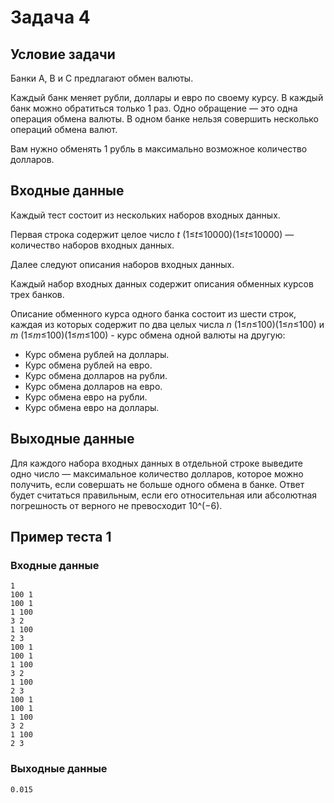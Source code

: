 # Задача 4

## Условие задачи
Банки A, B и C предлагают обмен валюты.

Каждый банк меняет рубли, доллары и евро по своему курсу. В каждый банк можно обратиться только 1 раз. Одно обращение — это одна операция обмена валюты. В одном банке нельзя совершить несколько операций обмена валют.

Вам нужно обменять 1 рубль в максимально возможное количество долларов.

## Входные данные
Каждый тест состоит из нескольких наборов входных данных.

Первая строка содержит целое число *t* (1≤*t*≤10000)(1≤*t*≤10000) — количество наборов входных данных.

Далее следуют описания наборов входных данных.

Каждый набор входных данных содержит описания обменных курсов трех банков.

Описание обменного курса одного банка состоит из шести строк, каждая из которых содержит по два целых числа *n* (1≤*n*≤100)(1≤*n*≤100) и *m* (1≤*m*≤100)(1≤*m*≤100) - курс обмена одной валюты на другую:
- Курс обмена рублей на доллары.
- Курс обмена рублей на евро.
- Курс обмена долларов на рубли.
- Курс обмена долларов на евро.
- Курс обмена евро на рубли.
- Курс обмена евро на доллары.

## Выходные данные
Для каждого набора входных данных в отдельной строке выведите одно число — максимальное количество долларов, которое можно получить, если совершать не больше одного обмена в банке. Ответ будет считаться правильным, если его относительная или абсолютная погрешность от верного не превосходит 10^(−6).

## Пример теста 1
### Входные данные
```
1
100 1
100 1
1 100
3 2
1 100
2 3
100 1
100 1
1 100
3 2
1 100
2 3
100 1
100 1
1 100
3 2
1 100
2 3
```
### Выходные данные
```
0.015
```
